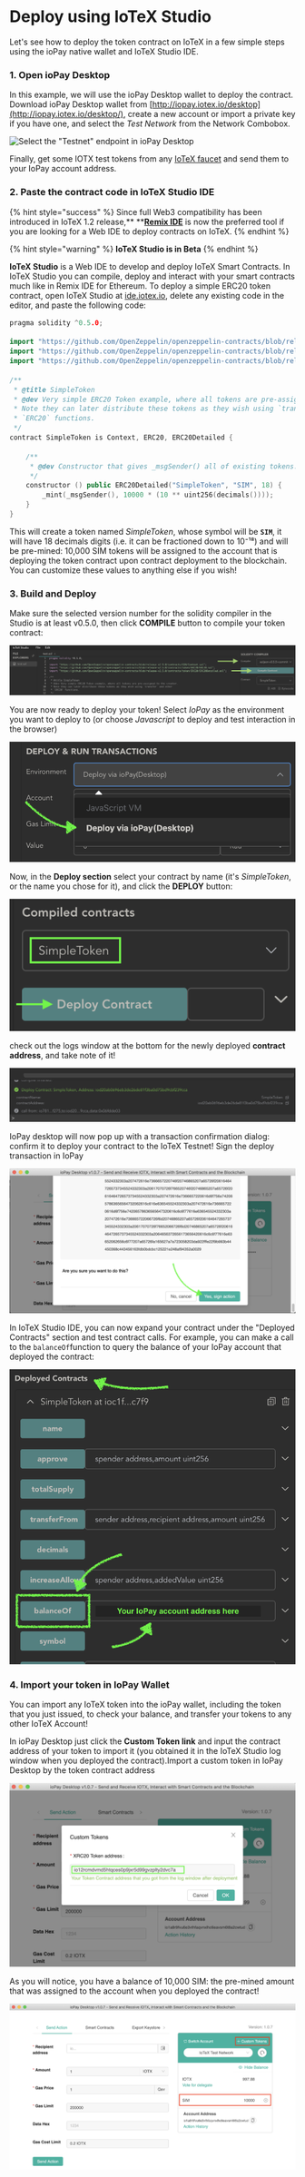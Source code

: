 # Deploy using IoTeX Studio

Let's see how to deploy the token contract on IoTeX in a few simple steps using the ioPay native wallet and IoTeX Studio IDE.

### 1. Open ioPay Desktop

In this example, we will use the ioPay Desktop wallet to deploy the contract. Download ioPay Desktop wallet from [http://iopay.iotex.io/desktop](http://iopay.iotex.io/desktop/), create a new account or import a private key if you have one, and select the _Test Network_ from the Network Combobox.

![Select the "Testnet" endpoint in ioPay Desktop ](http://docs-old.iotex.io/img/developer/iopay-testnet.png)

Finally, get some IOTX test tokens from any [IoTeX faucet](../../get-started/iotx-faucets/) and send them to your IoPay account address.

### 2. Paste the contract code in IoTeX Studio IDE

{% hint style="success" %}
Since full Web3 compatibility has been introduced in IoTeX 1.2 release,** **[**Remix IDE**](https://remix.ethereum.org) is now the preferred tool if you are looking for a Web IDE to deploy contracts on IoTeX.
{% endhint %}

{% hint style="warning" %}
**IoTeX Studio is in Beta**
{% endhint %}

**IoTeX Studio** is a Web IDE to develop and deploy IoTeX Smart Contracts. In IoTeX Studio you can compile, deploy and interact with your smart contracts much like in Remix IDE for Ethereum. To deploy a simple ERC20 token contract, open IoTeX Studio at [ide.iotex.io](https://ide.iotex.io), delete any existing code in the editor, and paste the following code:

```cpp
pragma solidity ^0.5.0;

import "https://github.com/OpenZeppelin/openzeppelin-contracts/blob/release-v2.5.0/contracts/GSN/Context.sol";
import "https://github.com/OpenZeppelin/openzeppelin-contracts/blob/release-v2.5.0/contracts/token/ERC20/ERC20.sol";
import "https://github.com/OpenZeppelin/openzeppelin-contracts/blob/release-v2.5.0/contracts/token/ERC20/ERC20Detailed.sol";

/**
 * @title SimpleToken
 * @dev Very simple ERC20 Token example, where all tokens are pre-assigned to the creator.
 * Note they can later distribute these tokens as they wish using `transfer` and other
 * `ERC20` functions.
 */
contract SimpleToken is Context, ERC20, ERC20Detailed {

    /**
     * @dev Constructor that gives _msgSender() all of existing tokens.
     */
    constructor () public ERC20Detailed("SimpleToken", "SIM", 18) {
        _mint(_msgSender(), 10000 * (10 ** uint256(decimals())));
    }
}

```

This will create a token named _SimpleToken_, whose symbol will be **`SIM`**, it will have 18 decimals digits (i.e. it can be fractioned down to 10​⁻¹⁸​) and will be pre-mined: 10,000 SIM tokens will be assigned to the account that is deploying the token contract upon contract deployment to the blockchain. You can customize these values to anything else if you wish!

### 3. Build and Deploy

Make sure the selected version number for the solidity compiler in the Studio is at least v0.5.0, then click **COMPILE** button to compile your token contract:

![Select compiler version then click COMPILE](<../../.gitbook/assets/image (47).png>)

You are now ready to deploy your token! Select _IoPay_ as the environment you want to deploy to (or choose _Javascript_ to deploy and test interaction in the browser)

![Select IoPay as the deploy environment](<../../.gitbook/assets/image (44).png>)

Now, in the **Deploy section** select your contract by name (it's _SimpleToken_, or the name you chose for it), and click the **DEPLOY** button:

![Select the token contract and click DEPLOY](<../../.gitbook/assets/image (48).png>)

check out the logs window at the bottom for the newly deployed **contract address**, and take note of it!

![Select the contract to deploy then click DEPLOY](<../../.gitbook/assets/image (41).png>)

IoPay desktop will now pop up with a transaction confirmation dialog: confirm it to deploy your contract to the IoTeX Testnet! Sign the deploy transaction in IoPay

![Sign the deploy transaction in IoPay](<../../.gitbook/assets/image (46).png>)

In IoTeX Studio IDE, you can now expand your contract under the "Deployed Contracts" section and test contract calls. For example, you can make a call to the `balanceOf`function to query the balance of your IoPay account that deployed the contract:

![Check the balance of the contract owner account](<../../.gitbook/assets/image (51).png>)

### 4. Import your token in IoPay Wallet

You can import any IoTeX token into the ioPay wallet, including the token that you just issued, to check your balance, and transfer your tokens to any other IoTeX Account!

In ioPay Desktop just click the **Custom Token link** and input the contract address of your token to import it (you obtained it in the IoTeX Studio log window when you deployed the contract).Import a custom token in IoPay Desktop by the token contract address

![port a custom token in IoPay Desktop by the token contract address](<../../.gitbook/assets/image (50).png>)

As you will notice, you have a balance of 10,000 SIM: the pre-mined amount that was assigned to the account when you deployed the contract!

![Custom token imported in ioPay](../../.gitbook/assets/iopay-custom-tokens.png)
